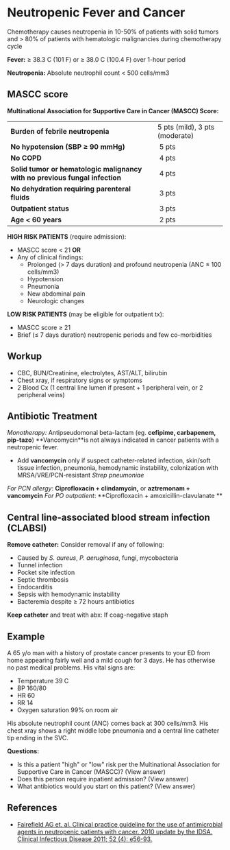 


# Neutropenic Fever and Cancer

Chemotherapy causes neutropenia in 10-50% of patients with solid tumors and &gt; 80% of patients with hematologic malignancies during chemotherapy cycle

**Fever:** ≥ 38.3 C (101 F) or ≥ 38.0 C (100.4 F) over 1-hour period

**Neutropenia:** Absolute neutrophil count &lt; 500 cells/mm3

## MASCC score

**Multinational Association for Supportive Care in Cancer (MASCC) Score:**

|                                                                                                                   |                  |
|-------------------------------------------------------------------------------------------------------------------|------------------|
| **Burden of febrile neutropenia** | 5 pts (mild), 3 pts (moderate)  |
| **No hypotension (SBP ≥ 90 mmHg)**                                                                                |  5 pts           |
| **No COPD**                                                                                                       |  4 pts           |
| **Solid tumor or hematologic malignancy <span class="drug">with</span> no previous fungal infection**                                                                                |  4 pts           |
| **No dehydration requiring parenteral fluids**                                                                    |  3 pts           |
| **Outpatient status**                                                                                             |  3 pts           |
| **Age &lt; 60 years**                                                                                             |  2 pts           |

**HIGH RISK PATIENTS** (require admission):
-   MASCC score &lt; 21 **OR**
-   Any of clinical findings:
    -   Prolonged (&gt; 7 days duration) and profound neutropenia (ANC ≤ 100 cells/mm3)
    -   Hypotension
    -   Pneumonia
    -   New abdominal pain
    -   Neurologic changes

**LOW RISK PATIENTS** (may be eligible for outpatient tx):
-   MASCC score ≥ 21
-   Brief (≤ 7 days duration) neutropenic periods and few co-morbidities

## Workup

-   CBC, BUN/Creatinine, electrolytes, AST/ALT, bilirubin
-   Chest xray, if respiratory signs or symptoms
-   2 Blood Cx (1 central line lumen if present + 1 peripheral vein, or 2 peripheral veins)

## Antibiotic Treatment

*Monotherapy:* Antipseudomonal beta-lactam (eg. **<span class="drug">cefipime</span>, <span class="drug">carbapenem</span>, <span class="drug">pip-tazo</span>**)
**<span class="drug">Vancomycin</span>**is not always indicated in cancer patients with a neutropenic fever.
-   Add **vancomycin** only if suspect catheter-related infection, skin/soft tissue infection, pneumonia, hemodynamic instability, colonization with MRSA/VRE/PCN-resistant *Strep pneumoniae*

*For PCN allergy*: **<span class="drug">Ciprofloxacin</span> + <span class="drug">clindamycin</span>,** or **<span class="drug">aztremonam</span> + <span class="drug">vancomycin</span>**
*For PO outpatient*: **<span class="drug">Ciprofloxacin</span> + <span class="drug">amoxicillin-clavulanate</span> **

## Central line-associated blood stream infection (CLABSI)

**Remove catheter:** Consider removal if any of following: 

-   Caused by *S. aureus*, *P. aeruginosa*, fungi, mycobacteria
-   Tunnel infection
-   Pocket site infection
-   Septic thrombosis
-   Endocarditis
-   Sepsis with hemodynamic instability
-   Bacteremia despite ≥ 72 hours antibiotics

**Keep catheter** and treat with abx: If coag-negative staph

## Example

A 65 y/o man with a history of prostate cancer presents to your ED from home appearing fairly well and a mild cough for 3 days. He has otherwise no past medical problems. His vital signs are:

-   Temperature 39 C
-   BP 160/80
-   HR 60
-   RR 14
-   Oxygen saturation 99% on room air

His absolute neutrophil count (ANC) comes back at 300 cells/mm3. His chest xray shows a right middle lobe pneumonia and a central line catheter tip ending in the SVC.

**Questions:**

-   Is this a patient "high" or "low" risk per the Multinational Association for Supportive Care in Cancer (MASCC)? (<span class="aglmd-moreinfo ui-moreinfo" data-iid="53aa2472d35d3ae92e001575">View answer</span>)
-   Does this person require inpatient admission? (<span class="aglmd-moreinfo ui-moreinfo" data-iid="53aa2472d35d3ae92e001576">View answer</span>)
-   What antibiotics would you start on this patient? (<span class="aglmd-moreinfo ui-moreinfo" data-iid="53aa2472d35d3ae92e001577">View answer</span>)

## References

-   [Fairefield AG et. al. Clinical practice guideline for the use of antimicrobial agents in neutropenic patients with cancer. 2010 update by the IDSA. Clinical Infectious Disease 2011; 52 (4): e56-93.](http://www.ncbi.nlm.nih.gov/pubmed/21205990)
